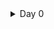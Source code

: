 
<details>
	<summary>Day 0  </summary>
	
# Day 0 - Tools Installation
## Yosys

<img width="575" alt="yosys" src="Photos/Screenshot from 2025-09-20 21-01-08.png">
<img width="575" alt="yosys" src="Photos/Screenshot from 2025-09-20 21-02-48.png">

## Iverilog

<img width="702" alt="iverilog" src="Photos/Screenshot from 2025-09-20 21-03-36.png">
<img width="702" alt="iverilog" src="Photos/Screenshot from 2025-09-20 21-04-25.png">

## NGSpice

<img width="702" alt="iverilog" src="Photos/Screenshot from 2025-09-20 21-22-51.png">

## GTKWave

<img width="604" alt="gtkwave2" src="Photos/Screenshot from 2025-09-20 23-31-01.png">


## Magic

<img width="604" alt="gtkwave2" src="Photos/Screenshot from 2025-09-20 21-29-20.png">

<img width="1008" alt="gtkwave1" src="Photos/Screenshot from 2025-09-20 21-29-53.png">
<img width="1008" alt="gtkwave1" src="Photos/Screenshot from 2025-09-20 21-29-56.png">


## Open Lane

# Dependencies 

<img width="604" alt="gtkwave2" src="Photos/Screenshot from 2025-09-20 21-35-18.png">
<img width="1008" alt="gtkwave1" src="Photos/Screenshot from 2025-09-20 21-36-25.png">
<img width="1008" alt="gtkwave1" src="Photos/Screenshot from 2025-09-20 21-36-34.png">

# PDK Tools

<img width="604" alt="gtkwave2" src="Photos/Screenshot from 2025-09-20 22-49-43.png">

<img width="1008" alt="gtkwave1" src="Photos/Screenshot from 2025-09-20 22-49-52.png">
</details>
